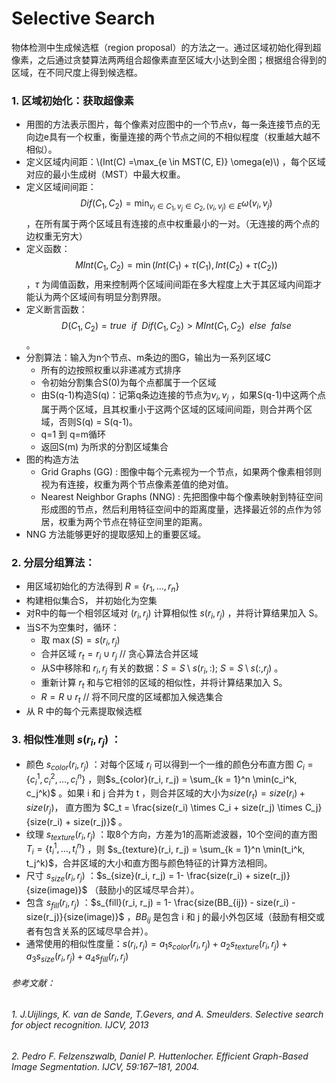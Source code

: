 # Selective Search 

 物体检测中生成候选框（region proposal）的方法之一。通过区域初始化得到超像素，之后通过贪婪算法两两组合超像素直至区域大小达到全图；根据组合得到的区域，在不同尺度上得到候选框。

### 1. 区域初始化：获取超像素 

- 用图的方法表示图片，每个像素对应图中的一个节点v，每一条连接节点的无向边e具有一个权重，衡量连接的两个节点之间的不相似程度（权重越大越不相似）。
- 定义区域内间距：\\(Int(C) =\max_{e \in MST(C, E)} \omega(e)\\) ，每个区域对应的最小生成树（MST）中最大权重。
- 定义区域间间距：$$Dif(C_1, C_2) = \min_{v_i\in C_1, v_j \in C_2, (v_i, v_j)\in E}\omega(v_i, v_j)$$ ，在所有属于两个区域且有连接的点中权重最小的一对。（无连接的两个点的边权重无穷大）
- 定义函数：$$MInt(C_1, C_2) = \min(Int(C_1) + \tau(C_1), Int(C_2) + \tau(C_2))$$ ，$\tau$ 为阈值函数，用来控制两个区域间间距在多大程度上大于其区域内间距才能认为两个区域间有明显分割界限。
- 定义断言函数：$$D(C_1, C_2) = true\ \ if\ \ Dif(C_1, C_2) > MInt(C_1, C_2)\ \ else\ \ false$$ 。
- 分割算法：输入为n个节点、m条边的图G，输出为一系列区域C
  - 所有的边按照权重以非递减方式排序
  - 令初始分割集合S(0)为每个点都属于一个区域
  - 由S(q-1)构造S(q)：记第q条边连接的节点为$v_i, v_j$ ，如果S(q-1)中这两个点属于两个区域，且其权重小于这两个区域的区域间间距，则合并两个区域，否则S(q) = S(q-1)。
  - q=1 到 q=m循环
  - 返回S(m) 为所求的分割区域集合
- 图的构造方法
  - Grid Graphs (GG) : 图像中每个元素视为一个节点，如果两个像素相邻则视为有连接，权重为两个节点像素差值的绝对值。
  - Nearest Neighbor Graphs (NNG) : 先把图像中每个像素映射到特征空间形成图的节点，然后利用特征空间中的距离度量，选择最近邻的点作为邻居，权重为两个节点在特征空间里的距离。
- NNG 方法能够更好的提取感知上的重要区域。

### 2. 分层分组算法：

- 用区域初始化的方法得到 $R = \{r_1, \dots , r_n\}$ 
- 构建相似集合S， 并初始化为空集
- 对R中的每一个相邻区域对 $(r_i, r_j)$ 计算相似性 $s(r_i, r_j)$ ，并将计算结果加入 S。
- 当S不为空集时，循环：
  - 取 $\max(S) = s(r_i, r_j)$ 
  - 合并区域 $r_t = r_i \cup r_j$  // 贪心算法合并区域
  - 从S中移除和 $r_i, r_j$ 有关的数据：$S = S\setminus s(r_i, :);\  S = S\setminus s(:, r_j)$ 。
  - 重新计算 $r_t$ 和与它相邻的区域的相似性，并将计算结果加入 S。
  - $R = R \cup r_t$ // 将不同尺度的区域都加入候选集合
- 从 R 中的每个元素提取候选框

### 3. 相似性准则 $s(r_i, r_j)$ ： 

- 颜色 $s_{color}(r_i, r_j)$ ：对每个区域 $r_i$ 可以得到一个一维的颜色分布直方图 $C_i = \{c_i^1, c_i^2, \dots, c_i^n\}$ ，则$s_{color}(r_i, r_j) = \sum_{k = 1}^n \min(c_i^k, c_j^k)$ 。如果 i 和 j 合并为 t ，则合并区域的大小为$size(r_t) = size(r_i) +size(r_j)$， 直方图为 $C_t = \frac{size(r_i) \times C_i + size(r_j) \times C_j}{size(r_i) + size(r_j)}$ 。
- 纹理 $s_{texture}(r_i, r_j)$ ：取8个方向，方差为1的高斯滤波器，10个空间的直方图 $T_i = \{t_i^1, \dots, t_i^n\}$ ，则 $s_{texture}(r_i, r_j) = \sum_{k = 1}^n \min(t_i^k, t_j^k)$，合并区域的大小和直方图与颜色特征的计算方法相同。
- 尺寸 $s_{size}(r_i, r_j)$ ：$s_{size}(r_i, r_j) = 1- \frac{size(r_i) + size(r_j)}{size(image)}$ （鼓励小的区域尽早合并）。
- 包含 $s_{fill}(r_i, r_j)$ ：$s_{fill}(r_i, r_j) = 1- \frac{size(BB_{ij}) - size(r_i) - size(r_j)}{size(image)}$ ，$BB_{ij}$ 是包含 i 和 j 的最小外包区域（鼓励有相交或者有包含关系的区域尽早合并）。
- 通常使用的相似性度量：$s(r_i, r_j) = a_1 s_{color}(r_i, r_j) + a_2s_{texture}(r_i, r_j) + a_3 s_{size}(r_i, r_j) + a_4 s_{fill}(r_i, r_j)$



###### 参考文献： 

###### 1. J.Uijlings, K. van de Sande, T.Gevers, and A. Smeulders. Selective search for object recognition. IJCV, 2013  

###### 2. Pedro F. Felzenszwalb, Daniel P. Huttenlocher. Efficient Graph-Based Image Segmentation. IJCV, 59:167–181, 2004. 